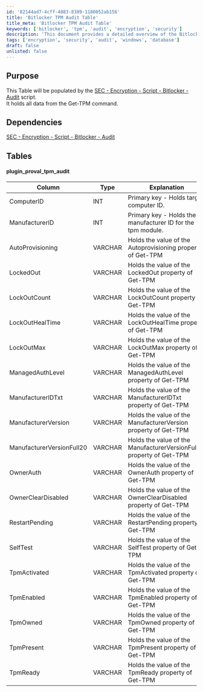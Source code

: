 ```yaml
---
id: '82144ad7-4cff-4883-8389-1180052ab156'
title: 'Bitlocker TPM Audit Table'
title_meta: 'Bitlocker TPM Audit Table'
keywords: ['bitlocker', 'tpm', 'audit', 'encryption', 'security']
description: 'This document provides a detailed overview of the Bitlocker TPM Audit Table populated by the SEC - Encryption - Script - Bitlocker - Audit script. It outlines the structure and dependencies of the table, including the various properties captured from the Get-TPM command related to TPM management.'
tags: ['encryption', 'security', 'audit', 'windows', 'database']
draft: false
unlisted: false
---
```

## Purpose

This Table will be populated by the [SEC - Encryption - Script - Bitlocker - Audit](https://proval.itglue.com/DOC-5078775-8943478) script.  
It holds all data from the Get-TPM command.

## Dependencies

[SEC - Encryption - Script - Bitlocker - Audit](https://proval.itglue.com/DOC-5078775-8943478)

## Tables

#### plugin_proval_tpm_audit

| Column                  | Type    | Explanation                                                         |
|------------------------|---------|---------------------------------------------------------------------|
| ComputerID             | INT     | Primary key - Holds target computer ID.                             |
| ManufacturerID         | INT     | Primary key - Holds the manufacturer ID for the tpm module.       |
| AutoProvisioning       | VARCHAR | Holds the value of the Autoprovisioning property of Get-TPM       |
| LockedOut              | VARCHAR | Holds the value of the LockedOut property of Get-TPM               |
| LockOutCount           | VARCHAR | Holds the value of the LockOutCount property of Get-TPM            |
| LockOutHealTime        | VARCHAR | Holds the value of the LockOutHealTime property of Get-TPM         |
| LockOutMax             | VARCHAR | Holds the value of the LockOutMax property of Get-TPM              |
| ManagedAuthLevel       | VARCHAR | Holds the value of the ManagedAuthLevel property of Get-TPM        |
| ManufacturerIDTxt      | VARCHAR | Holds the value of the ManufacturerIDTxt property of Get-TPM       |
| ManufacturerVersion     | VARCHAR | Holds the value of the ManufacturerVersion property of Get-TPM     |
| ManufacturerVersionFull20 | VARCHAR | Holds the value of the ManufacturerVersionFull20 property of Get-TPM |
| OwnerAuth              | VARCHAR | Holds the value of the OwnerAuth property of Get-TPM               |
| OwnerClearDisabled     | VARCHAR | Holds the value of the OwnerClearDisabled property of Get-TPM      |
| RestartPending         | VARCHAR | Holds the value of the RestartPending property of Get-TPM          |
| SelfTest               | VARCHAR | Holds the value of the SelfTest property of Get-TPM                |
| TpmActivated           | VARCHAR | Holds the value of the TpmActivated property of Get-TPM            |
| TpmEnabled             | VARCHAR | Holds the value of the TpmEnabled property of Get-TPM              |
| TpmOwned               | VARCHAR | Holds the value of the TpmOwned property of Get-TPM                |
| TpmPresent             | VARCHAR | Holds the value of the TpmPresent property of Get-TPM              |
| TpmReady               | VARCHAR | Holds the value of the TpmReady property of Get-TPM                |








